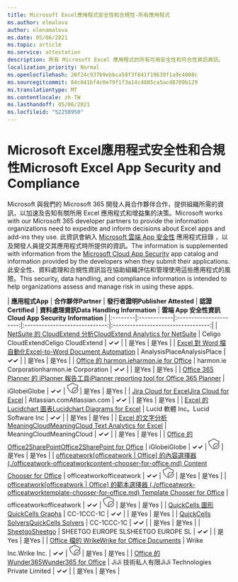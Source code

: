 ```yaml
---
title: Microsoft Excel應用程式安全性和合規性-所有應用程式
ms.author: elmalova
author: elenamalova
ms.date: 05/06/2021
ms.topic: article
ms.service: attestation
description: 所有 Microsoft Excel 應用程式的所有可用安全性和符合性資訊資訊。
localization_priority: Normal
ms.openlocfilehash: 26f24c937b9ebbca58f3f841f19639f1a9c4008c
ms.sourcegitcommit: 84c041bf4c0e79f1f3a14c4885ca5acd8709b129
ms.translationtype: MT
ms.contentlocale: zh-TW
ms.lasthandoff: 05/06/2021
ms.locfileid: "52258950"
---
```

# <a name="microsoft-excel-app-security-and-compliance"></a><span data-ttu-id="648ba-103">Microsoft Excel應用程式安全性和合規性</span><span class="sxs-lookup"><span data-stu-id="648ba-103">Microsoft Excel App Security and Compliance</span></span>

<span data-ttu-id="648ba-104">Microsoft 與我們的 Microsoft 365 開發人員合作夥伴合作，提供組織所需的資訊，以加速及告知有關所用 Excel 應用程式和增益集的決策。</span><span class="sxs-lookup"><span data-stu-id="648ba-104">Microsoft works with our Microsoft 365 developer partners to provide the information organizations need to expedite and inform decisions about Excel apps and add-ins they use.</span></span> <span data-ttu-id="648ba-105">此資訊會納入 [Microsoft 雲端 App 安全性](https://www.microsoft.com/en-us/enterprise-mobility-security/cloud-app-security) 應用程式目錄 ，以及開發人員提交其應用程式時所提供的資訊。</span><span class="sxs-lookup"><span data-stu-id="648ba-105">The information is supplemented with information from the [Microsoft Cloud App Security](https://www.microsoft.com/en-us/enterprise-mobility-security/cloud-app-security) app catalog and information provided by the developers when they submit their applications.</span></span> <span data-ttu-id="648ba-106">此安全性、資料處理和合規性資訊旨在協助組織評估和管理使用這些應用程式的風險。</span><span class="sxs-lookup"><span data-stu-id="648ba-106">This security, data handling, and compliance information is intended to help organizations assess and manage risk in using these apps.</span></span>

| <span data-ttu-id="648ba-107">**應用程式**</span><span class="sxs-lookup"><span data-stu-id="648ba-107">**App**</span></span> | <span data-ttu-id="648ba-108">**合作夥伴**</span><span class="sxs-lookup"><span data-stu-id="648ba-108">**Partner**</span></span> | <span data-ttu-id="648ba-109">**發行者證明**</span><span class="sxs-lookup"><span data-stu-id="648ba-109">**Publisher Attested**</span></span> | <span data-ttu-id="648ba-110">**認證**</span><span class="sxs-lookup"><span data-stu-id="648ba-110">**Certified**</span></span> | <span data-ttu-id="648ba-111">**資料處理資訊**</span><span class="sxs-lookup"><span data-stu-id="648ba-111">**Data Handling Information**</span></span> | <span data-ttu-id="648ba-112">**雲端 App 安全性資訊**</span><span class="sxs-lookup"><span data-stu-id="648ba-112">**Cloud App Security Information**</span></span> |
|:--------|:------------|:----------------------:|:-----------------------------:|:----------------------------------:|
| [<span data-ttu-id="648ba-113">NetSuite 的 CloudExtend 分析</span><span class="sxs-lookup"><span data-stu-id="648ba-113">CloudExtend Analytics for NetSuite</span></span>](./celigo-cloudextend-analytics-for-netsuite.md) | <span data-ttu-id="648ba-114">Celigo CloudExtend</span><span class="sxs-lookup"><span data-stu-id="648ba-114">Celigo CloudExtend</span></span> | <span data-ttu-id="648ba-115">**✓**</span><span class="sxs-lookup"><span data-stu-id="648ba-115">**✓**</span></span> |  | <span data-ttu-id="648ba-116">是</span><span class="sxs-lookup"><span data-stu-id="648ba-116">Yes</span></span> | <span data-ttu-id="648ba-117">是</span><span class="sxs-lookup"><span data-stu-id="648ba-117">Yes</span></span> |
| [<span data-ttu-id="648ba-118">Excel 對 Word 檔自動化</span><span class="sxs-lookup"><span data-stu-id="648ba-118">Excel-to-Word Document Automation</span></span>](./analysisplace-excel-to-word-document-automation.md) | <span data-ttu-id="648ba-119">AnalysisPlace</span><span class="sxs-lookup"><span data-stu-id="648ba-119">AnalysisPlace</span></span> | <span data-ttu-id="648ba-120">**✓**</span><span class="sxs-lookup"><span data-stu-id="648ba-120">**✓**</span></span> |  | <span data-ttu-id="648ba-121">是</span><span class="sxs-lookup"><span data-stu-id="648ba-121">Yes</span></span> | <span data-ttu-id="648ba-122">是</span><span class="sxs-lookup"><span data-stu-id="648ba-122">Yes</span></span> |
| [<span data-ttu-id="648ba-123">Office 的 harmon.ie</span><span class="sxs-lookup"><span data-stu-id="648ba-123">harmon.ie for Office</span></span>](./harmonie-corporation-for-office.md) | <span data-ttu-id="648ba-124">harmon.ie Corporation</span><span class="sxs-lookup"><span data-stu-id="648ba-124">harmon.ie Corporation</span></span> | <span data-ttu-id="648ba-125">**✓**</span><span class="sxs-lookup"><span data-stu-id="648ba-125">**✓**</span></span> |  | <span data-ttu-id="648ba-126">是</span><span class="sxs-lookup"><span data-stu-id="648ba-126">Yes</span></span> | <span data-ttu-id="648ba-127">是</span><span class="sxs-lookup"><span data-stu-id="648ba-127">Yes</span></span> |
| [<span data-ttu-id="648ba-128">Office 365 Planner 的 iPlanner 報告工具</span><span class="sxs-lookup"><span data-stu-id="648ba-128">iPlanner reporting tool for Office 365 Planner</span></span>](./iglobe-iplanner-reporting-tool-for-office-365-planner.md) | <span data-ttu-id="648ba-129">iGlobe</span><span class="sxs-lookup"><span data-stu-id="648ba-129">iGlobe</span></span> | <span data-ttu-id="648ba-130">**✓**</span><span class="sxs-lookup"><span data-stu-id="648ba-130">**✓**</span></span> | <img alt="Certified application badge" src="../media/certified-badge.png" height="25" width="25" /> | <span data-ttu-id="648ba-131">是</span><span class="sxs-lookup"><span data-stu-id="648ba-131">Yes</span></span> | <span data-ttu-id="648ba-132">是</span><span class="sxs-lookup"><span data-stu-id="648ba-132">Yes</span></span> |
| [<span data-ttu-id="648ba-133">Jira Cloud for Excel</span><span class="sxs-lookup"><span data-stu-id="648ba-133">Jira Cloud for Excel</span></span>](./atlassiancom-jira-cloud-for-excel.md) | <span data-ttu-id="648ba-134">Atlassian.com</span><span class="sxs-lookup"><span data-stu-id="648ba-134">Atlassian.com</span></span> | <span data-ttu-id="648ba-135">**✓**</span><span class="sxs-lookup"><span data-stu-id="648ba-135">**✓**</span></span> |  | <span data-ttu-id="648ba-136">是</span><span class="sxs-lookup"><span data-stu-id="648ba-136">Yes</span></span> | <span data-ttu-id="648ba-137">是</span><span class="sxs-lookup"><span data-stu-id="648ba-137">Yes</span></span> |
| [<span data-ttu-id="648ba-138">Excel 的 Lucidchart 圖表</span><span class="sxs-lookup"><span data-stu-id="648ba-138">Lucidchart Diagrams for Excel</span></span>](./lucid-software-inc-lucidchart-diagrams-for-excel.md) | <span data-ttu-id="648ba-139">Lucid 軟體 Inc。</span><span class="sxs-lookup"><span data-stu-id="648ba-139">Lucid Software Inc</span></span> | <span data-ttu-id="648ba-140">**✓**</span><span class="sxs-lookup"><span data-stu-id="648ba-140">**✓**</span></span> |  | <span data-ttu-id="648ba-141">是</span><span class="sxs-lookup"><span data-stu-id="648ba-141">Yes</span></span> | <span data-ttu-id="648ba-142">是</span><span class="sxs-lookup"><span data-stu-id="648ba-142">Yes</span></span> |
| [<span data-ttu-id="648ba-143">Excel 的文字分析 MeaningCloud</span><span class="sxs-lookup"><span data-stu-id="648ba-143">MeaningCloud Text Analytics for Excel</span></span>](./meaningcloud-text-analytics-for-excel.md) | <span data-ttu-id="648ba-144">MeaningCloud</span><span class="sxs-lookup"><span data-stu-id="648ba-144">MeaningCloud</span></span> | <span data-ttu-id="648ba-145">**✓**</span><span class="sxs-lookup"><span data-stu-id="648ba-145">**✓**</span></span> |  | <span data-ttu-id="648ba-146">是</span><span class="sxs-lookup"><span data-stu-id="648ba-146">Yes</span></span> | <span data-ttu-id="648ba-147">是</span><span class="sxs-lookup"><span data-stu-id="648ba-147">Yes</span></span> |
| [<span data-ttu-id="648ba-148">Office 的 Office2SharePoint</span><span class="sxs-lookup"><span data-stu-id="648ba-148">Office2SharePoint for Office</span></span>](./iglobe-office2sharepoint-for-office.md) | <span data-ttu-id="648ba-149">iGlobe</span><span class="sxs-lookup"><span data-stu-id="648ba-149">iGlobe</span></span> | <span data-ttu-id="648ba-150">**✓**</span><span class="sxs-lookup"><span data-stu-id="648ba-150">**✓**</span></span> | <img alt="Certified application badge" src="../media/certified-badge.png" height="25" width="25" /> | <span data-ttu-id="648ba-151">是</span><span class="sxs-lookup"><span data-stu-id="648ba-151">Yes</span></span> | <span data-ttu-id="648ba-152">是</span><span class="sxs-lookup"><span data-stu-id="648ba-152">Yes</span></span> |
| <span data-ttu-id="648ba-153">[officeatwork</span><span class="sxs-lookup"><span data-stu-id="648ba-153">[officeatwork</span></span> | <span data-ttu-id="648ba-154">Office] 的內容選擇器 (./officeatwork-officeatworkcontent-chooser-for-office.md) </span><span class="sxs-lookup"><span data-stu-id="648ba-154">Content Chooser for Office](./officeatwork-officeatworkcontent-chooser-for-office.md)</span></span> | <span data-ttu-id="648ba-155">officeatwork</span><span class="sxs-lookup"><span data-stu-id="648ba-155">officeatwork</span></span> | <span data-ttu-id="648ba-156">**✓**</span><span class="sxs-lookup"><span data-stu-id="648ba-156">**✓**</span></span> | <img alt="Certified application badge" src="../media/certified-badge.png" height="25" width="25" /> | <span data-ttu-id="648ba-157">是</span><span class="sxs-lookup"><span data-stu-id="648ba-157">Yes</span></span> | <span data-ttu-id="648ba-158">是</span><span class="sxs-lookup"><span data-stu-id="648ba-158">Yes</span></span> |
| <span data-ttu-id="648ba-159">[officeatwork</span><span class="sxs-lookup"><span data-stu-id="648ba-159">[officeatwork</span></span> | <span data-ttu-id="648ba-160">Office] 的範本選擇器 (./officeatwork-officeatworktemplate-chooser-for-office.md) </span><span class="sxs-lookup"><span data-stu-id="648ba-160">Template Chooser for Office](./officeatwork-officeatworktemplate-chooser-for-office.md)</span></span> | <span data-ttu-id="648ba-161">officeatwork</span><span class="sxs-lookup"><span data-stu-id="648ba-161">officeatwork</span></span> | <span data-ttu-id="648ba-162">**✓**</span><span class="sxs-lookup"><span data-stu-id="648ba-162">**✓**</span></span> | <img alt="Certified application badge" src="../media/certified-badge.png" height="25" width="25" /> | <span data-ttu-id="648ba-163">是</span><span class="sxs-lookup"><span data-stu-id="648ba-163">Yes</span></span> | <span data-ttu-id="648ba-164">是</span><span class="sxs-lookup"><span data-stu-id="648ba-164">Yes</span></span> |
| [<span data-ttu-id="648ba-165">QuickCells 圖形</span><span class="sxs-lookup"><span data-stu-id="648ba-165">QuickCells Graphs</span></span>](./cc-1c-quickcells-graphs.md) | <span data-ttu-id="648ba-166">CC-1C</span><span class="sxs-lookup"><span data-stu-id="648ba-166">CC-1C</span></span> | <span data-ttu-id="648ba-167">**✓**</span><span class="sxs-lookup"><span data-stu-id="648ba-167">**✓**</span></span> |  | <span data-ttu-id="648ba-168">是</span><span class="sxs-lookup"><span data-stu-id="648ba-168">Yes</span></span> | <span data-ttu-id="648ba-169">是</span><span class="sxs-lookup"><span data-stu-id="648ba-169">Yes</span></span> |
| [<span data-ttu-id="648ba-170">QuickCells Solvers</span><span class="sxs-lookup"><span data-stu-id="648ba-170">QuickCells Solvers</span></span>](./cc-1c-quickcells-solvers.md) | <span data-ttu-id="648ba-171">CC-1C</span><span class="sxs-lookup"><span data-stu-id="648ba-171">CC-1C</span></span> | <span data-ttu-id="648ba-172">**✓**</span><span class="sxs-lookup"><span data-stu-id="648ba-172">**✓**</span></span> |  | <span data-ttu-id="648ba-173">是</span><span class="sxs-lookup"><span data-stu-id="648ba-173">Yes</span></span> | <span data-ttu-id="648ba-174">是</span><span class="sxs-lookup"><span data-stu-id="648ba-174">Yes</span></span> |
| [<span data-ttu-id="648ba-175">Sheetgo</span><span class="sxs-lookup"><span data-stu-id="648ba-175">Sheetgo</span></span>](./sheetgo-europe-sl.md) | <span data-ttu-id="648ba-176">SHEETGO EUROPE SL</span><span class="sxs-lookup"><span data-stu-id="648ba-176">SHEETGO EUROPE SL</span></span> | <span data-ttu-id="648ba-177">**✓**</span><span class="sxs-lookup"><span data-stu-id="648ba-177">**✓**</span></span> |  | <span data-ttu-id="648ba-178">是</span><span class="sxs-lookup"><span data-stu-id="648ba-178">Yes</span></span> | <span data-ttu-id="648ba-179">是</span><span class="sxs-lookup"><span data-stu-id="648ba-179">Yes</span></span> |
| [<span data-ttu-id="648ba-180">Office 檔的 Wrike</span><span class="sxs-lookup"><span data-stu-id="648ba-180">Wrike for Office Documents</span></span>](./wrike-inc-for-office-documents.md) | <span data-ttu-id="648ba-181">Wrike Inc.</span><span class="sxs-lookup"><span data-stu-id="648ba-181">Wrike Inc.</span></span> | <span data-ttu-id="648ba-182">**✓**</span><span class="sxs-lookup"><span data-stu-id="648ba-182">**✓**</span></span> | <img alt="Certified application badge" src="../media/certified-badge.png" height="25" width="25" /> | <span data-ttu-id="648ba-183">是</span><span class="sxs-lookup"><span data-stu-id="648ba-183">Yes</span></span> | <span data-ttu-id="648ba-184">是</span><span class="sxs-lookup"><span data-stu-id="648ba-184">Yes</span></span> |
| [<span data-ttu-id="648ba-185">Office 的 Wunder365</span><span class="sxs-lookup"><span data-stu-id="648ba-185">Wunder365 for Office</span></span>](./jiji-technologies-private-limited-wunder365-for-office.md) | <span data-ttu-id="648ba-186">JiJi 技術私人有限</span><span class="sxs-lookup"><span data-stu-id="648ba-186">JiJi Technologies Private Limited</span></span> | <span data-ttu-id="648ba-187">**✓**</span><span class="sxs-lookup"><span data-stu-id="648ba-187">**✓**</span></span> |  | <span data-ttu-id="648ba-188">是</span><span class="sxs-lookup"><span data-stu-id="648ba-188">Yes</span></span> | <span data-ttu-id="648ba-189">是</span><span class="sxs-lookup"><span data-stu-id="648ba-189">Yes</span></span> |
